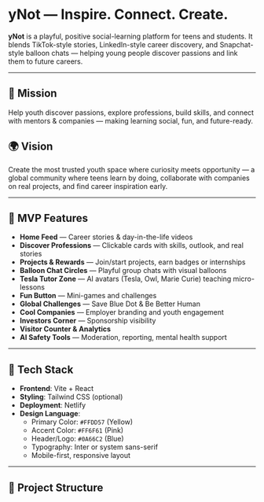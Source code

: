 # yNot — Inspire. Connect. Create.

**yNot** is a playful, positive social-learning platform for teens and students. It blends TikTok-style stories, LinkedIn-style career discovery, and Snapchat-style balloon chats — helping young people discover passions and link them to future careers.

---

## 🌟 Mission
Help youth discover passions, explore professions, build skills, and connect with mentors & companies — making learning social, fun, and future-ready.

## 🌍 Vision
Create the most trusted youth space where curiosity meets opportunity — a global community where teens learn by doing, collaborate with companies on real projects, and find career inspiration early.

---

## 🚀 MVP Features

- **Home Feed** — Career stories & day-in-the-life videos
- **Discover Professions** — Clickable cards with skills, outlook, and real stories
- **Projects & Rewards** — Join/start projects, earn badges or internships
- **Balloon Chat Circles** — Playful group chats with visual balloons
- **Tesla Tutor Zone** — AI avatars (Tesla, Owl, Marie Curie) teaching micro-lessons
- **Fun Button** — Mini-games and challenges
- **Global Challenges** — Save Blue Dot & Be Better Human
- **Cool Companies** — Employer branding and youth engagement
- **Investors Corner** — Sponsorship visibility
- **Visitor Counter & Analytics**
- **AI Safety Tools** — Moderation, reporting, mental health support
---

## 🧠 Tech Stack

- **Frontend**: Vite + React
- **Styling**: Tailwind CSS (optional)
- **Deployment**: Netlify
- **Design Language**:
  - Primary Color: `#FFDD57` (Yellow)
  - Accent Color: `#FF6F61` (Pink)
  - Header/Logo: `#0A66C2` (Blue)
  - Typography: Inter or system sans-serif
  - Mobile-first, responsive layout

---

## 📁 Project Structure
